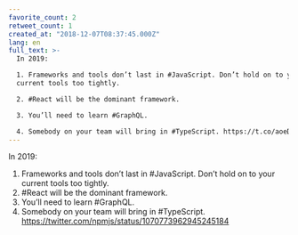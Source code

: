 ```yaml
---
favorite_count: 2
retweet_count: 1
created_at: "2018-12-07T08:37:45.000Z"
lang: en
full_text: >-
  In 2019:

  1. Frameworks and tools don’t last in #JavaScript. Don’t hold on to your
  current tools too tightly. 

  2. #React will be the dominant framework. 

  3. You’ll need to learn #GraphQL.

  4. Somebody on your team will bring in #TypeScript. https://t.co/aoeDS6aI8V
---
```


In 2019:

1. Frameworks and tools don’t last in #JavaScript. Don’t hold on to your current
   tools too tightly.
2. #React will be the dominant framework.
3. You’ll need to learn #GraphQL.
4. Somebody on your team will bring in #TypeScript.
   <https://twitter.com/npmjs/status/1070773962945245184>
